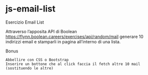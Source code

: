 # js-email-list
Esercizio Email List

Attraverso l’apposita API di Boolean
 https://flynn.boolean.careers/exercises/api/random/mail
generare 10 indirizzi email e stamparli in pagina all’interno di una lista.

Bonus

    Abbellire con CSS o Bootstrap
    Inserire un bottone che al click faccia il fetch altre 10 mail (sostituendo le altre)
